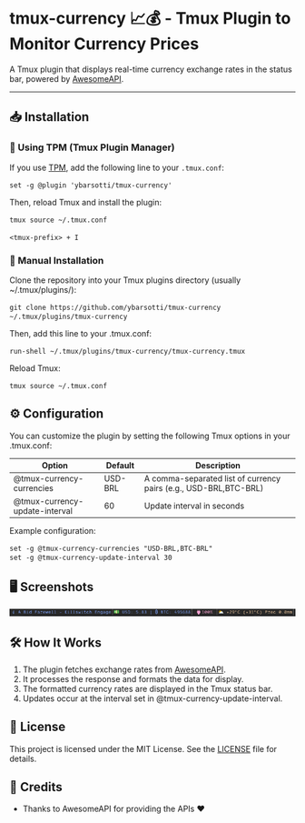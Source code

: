 # tmux-currency 📈💰 - Tmux Plugin to Monitor Currency Prices

A Tmux plugin that displays real-time currency exchange rates in the
status bar, powered by [AwesomeAPI](https://docs.awesomeapi.com.br/api-de-moedas).

---

## 📥 Installation

### 🔹 Using TPM (Tmux Plugin Manager)

If you use [TPM](https://github.com/tmux-plugins/tpm), add the
following line to your `.tmux.conf`:

```tmux
set -g @plugin 'ybarsotti/tmux-currency'
```

Then, reload Tmux and install the plugin:

```shell
tmux source ~/.tmux.conf
```

`<tmux-prefix> + I`

### 🔹 Manual Installation

Clone the repository into your Tmux plugins directory (usually ~/.tmux/plugins/):

```shell
git clone https://github.com/ybarsotti/tmux-currency ~/.tmux/plugins/tmux-currency
```

Then, add this line to your .tmux.conf:

```shell
run-shell ~/.tmux/plugins/tmux-currency/tmux-currency.tmux
```

Reload Tmux:

```shell
tmux source ~/.tmux.conf
```

## ⚙️ Configuration

You can customize the plugin by setting the following Tmux options in your .tmux.conf:

| Option                         | Default | Description                                                      |
| ------------------------------ | ------- | ---------------------------------------------------------------- |
| @tmux-currency-currencies      | USD-BRL | A comma-separated list of currency pairs (e.g., USD-BRL,BTC-BRL) |
| @tmux-currency-update-interval | 60      | Update interval in seconds                                       |

Example configuration:

```shell
set -g @tmux-currency-currencies "USD-BRL,BTC-BRL"
set -g @tmux-currency-update-interval 30
```

## 🖥️ Screenshots

![Example](./assets/example.png)

## 🛠️ How It Works

1. The plugin fetches exchange rates from [AwesomeAPI](https://docs.awesomeapi.com.br/).
2. It processes the response and formats the data for display.
3. The formatted currency rates are displayed in the Tmux status bar.
4. Updates occur at the interval set in @tmux-currency-update-interval.

## 📝 License

This project is licensed under the MIT License.
See the [LICENSE](./LICENSE) file for details.

## 📄 Credits

- Thanks to AwesomeAPI for providing the APIs ❤️
